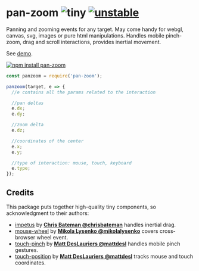 # pan-zoom ![tiny](https://img.shields.io/badge/gzipped-4.8kb-brightgreen.svg) [![unstable](http://badges.github.io/stability-badges/dist/unstable.svg)](http://github.com/badges/stability-badges)

Panning and zooming events for any target. May come handy for webgl, canvas, svg, images or pure html manipulations. Handles mobile pinch-zoom, drag and scroll interactions, provides inertial movement.

See [demo](https://dfcreative.github.io/plot-grid).

[![npm install pan-zoom](https://nodei.co/npm/pan-zoom.png?mini=true)](https://npmjs.org/package/pan-zoom/)

```js
const panzoom = require('pan-zoom');

panzoom(target, e => {
  //e contains all the params related to the interaction

  //pan deltas
  e.dx;
  e.dy;

  //zoom delta
  e.dz;

  //coordinates of the center
  e.x;
  e.y;

  //type of interaction: mouse, touch, keyboard
  e.type;
});
```

## Credits

This package puts together high-quality tiny components, so acknowledgment to their authors:

* [impetus](http://npmjs.org/package/impetus) by **[Chris Bateman @chrisbateman](https://github.com/chrisbateman)** handles inertial drag.
* [mouse-wheel](https://github.com/mikolalysenko/mouse-wheel) by **[Mikola Lysenko @mikolalysenko](https://github.com/mikolalysenko/mouse-wheel)** covers cross-browser wheel event.</del>
* [touch-pinch](https://www.npmjs.com/package/touch-pinch) by **[Matt DesLauriers @mattdesl](https://github.com/mattdesl)** handles mobile pinch gestures.
* [touch-position](https://www.npmjs.com/package/touch-position) by **[Matt DesLauriers @mattdesl](https://github.com/mattdesl)** tracks mouse and touch coordinates.
